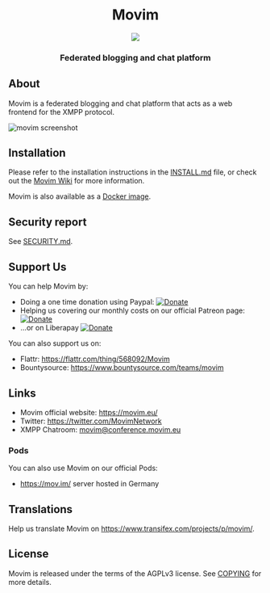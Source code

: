 <h1 align="center">Movim</h1>

<p align="center"><img src="https://movim.eu/img/128.png"/></p>
<h3 align="center">Federated blogging and chat platform</h3>

About
-----
Movim is a federated blogging and chat platform that acts as a web frontend for the XMPP protocol.

![movim screenshot](https://movim.eu/img/home.png)

Installation
------------
Please refer to the installation instructions in the [INSTALL.md](INSTALL.md) file,
or check out the [Movim Wiki](https://github.com/movim/movim/wiki) for more information.

Movim is also available as a [Docker image](https://github.com/movim/movim_docker).

Security report
---------------

See [SECURITY.md](./SECURITY.md).

Support Us
----------
You can help Movim by:
* Doing a one time donation using Paypal: [![Donate](https://img.shields.io/badge/Donate-PayPal-green.svg)](https://www.paypal.com/cgi-bin/webscr?cmd=_donations&business=8QHPJDAQXT9UC)
* Helping us covering our monthly costs on our official Patreon page: [![Donate](https://img.shields.io/badge/Patreon-Become%20a%20Patron-orange.svg)](https://www.patreon.com/movim)
* …or on Liberapay [![Donate](https://img.shields.io/liberapay/receives/movim.svg)](https://liberapay.com/movim/donate)

You can also support us on:
* Flattr: https://flattr.com/thing/568092/Movim
* Bountysource: https://www.bountysource.com/teams/movim

Links
-----
* Movim official website: https://movim.eu/
* Twitter: https://twitter.com/MovimNetwork
* XMPP Chatroom: movim@conference.movim.eu

### Pods
You can also use Movim on our official Pods:

* https://mov.im/ server hosted in Germany

Translations
------------
Help us translate Movim on https://www.transifex.com/projects/p/movim/.

License
-------
Movim is released under the terms of the AGPLv3 license. See [COPYING](./COPYING) for more details.
